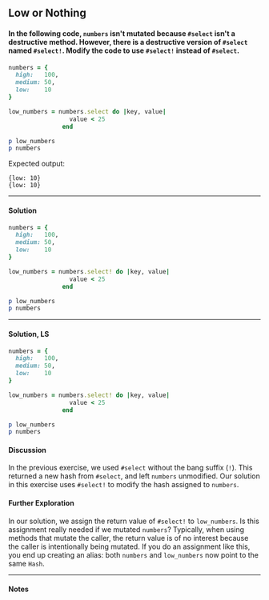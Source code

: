 ## Low or Nothing
#### In the following code, `numbers` isn't mutated because `#select` isn't a destructive method. However, there is a destructive version of `#select` named `#select!`. Modify the code to use `#select!` instead of `#select`.
```ruby
numbers = {
  high:   100,
  medium: 50,
  low:    10
}

low_numbers = numbers.select do |key, value|
                 value < 25
               end

p low_numbers
p numbers
```
Expected output:
```
{low: 10}
{low: 10}
```
___
#### Solution
```ruby
numbers = {
  high:   100,
  medium: 50,
  low:    10
}

low_numbers = numbers.select! do |key, value|
                 value < 25
               end

p low_numbers
p numbers
```
___
#### Solution, LS
```ruby
numbers = {
  high:   100,
  medium: 50,
  low:    10
}

low_numbers = numbers.select! do |key, value|
                 value < 25
               end

p low_numbers
p numbers
```
#### Discussion
In the previous exercise, we used `#select` without the bang suffix (`!`). This returned a new hash from `#select`, and left `numbers` unmodified. Our solution in this exercise uses `#select!` to modify the hash assigned to `numbers`.
#### Further Exploration
In our solution, we assign the return value of `#select!` to `low_numbers`. Is this assignment really needed if we mutated `numbers`? Typically, when using methods that mutate the caller, the return value is of no interest because the caller is intentionally being mutated. If you do an assignment like this, you end up creating an alias: both `numbers` and `low_numbers` now point to the same `Hash`.
___
#### Notes
